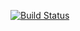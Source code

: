 [![Build Status](https://travis-ci.com/jinbest17/cse110-lab5.svg?branch=main)](https://travis-ci.com/jinbest17/cse110-lab5)
